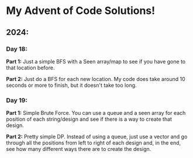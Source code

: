 # My Advent of Code Solutions!
## 2024:
### Day 18:
**Part 1:**
Just a simple BFS with a Seen array/map to see if you have gone to that location before.

**Part 2:**
Just do a BFS for each new location. My code does take around 10 seconds or more to finish, but it doesn't take too long.
### Day 19:
**Part 1:**
Simple Brute Force. You can use a queue and a seen array for each position of each string/design and see if there is a way to create that design.

**Part 2:**
Pretty simple DP. Instead of using a queue, just use a vector and go through all the positions from left to right of each design and, in the end, see how many different ways there are to create the design.
